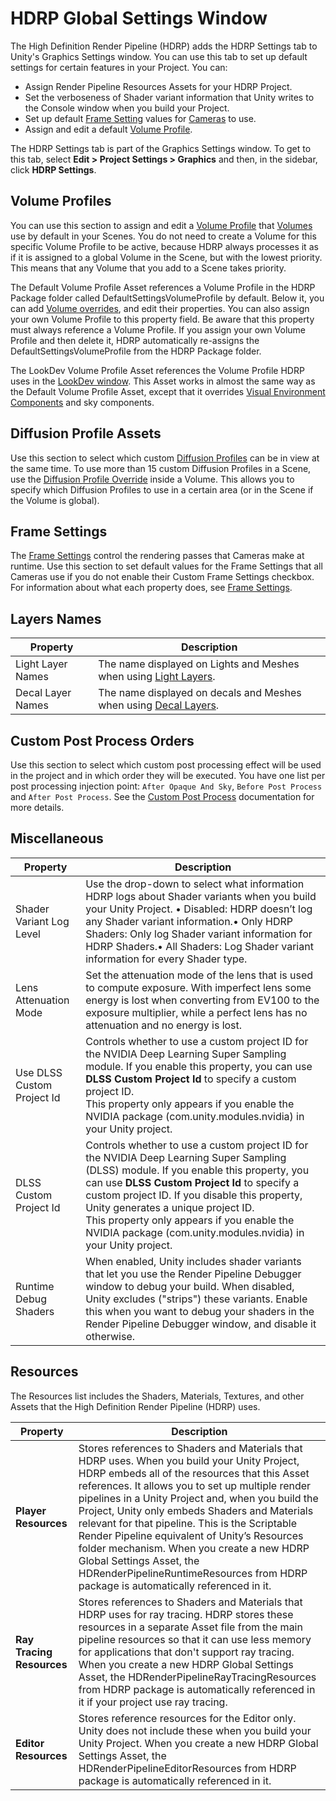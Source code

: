 # HDRP Global Settings Window

The High Definition Render Pipeline (HDRP) adds the HDRP Settings tab to Unity's Graphics Settings window. You can use this tab to set up default settings for certain features in your Project. You can:

- Assign Render Pipeline Resources Assets for your HDRP Project.
- Set the verboseness of Shader variant information that Unity writes to the Console window when you build your Project.
- Set up default [Frame Setting](Frame-Settings.md) values for [Cameras](HDRP-Camera.md) to use.
- Assign and edit a default [Volume Profile](Volume-Profile.md).

The HDRP Settings tab is part of the Graphics Settings window. To get to this tab, select **Edit > Project Settings > Graphics** and then, in the sidebar, click **HDRP Settings**.

## Volume Profiles

You can use this section to assign and edit a [Volume Profile](Volume-Profile.md) that [Volumes](Volumes.md) use by default in your Scenes. You do not need to create a Volume for this specific Volume Profile to be active, because HDRP always processes it as if it is assigned to a global Volume in the Scene, but with the lowest priority. This means that any Volume that you add to a Scene takes priority.

The Default Volume Profile Asset references a Volume Profile in the HDRP Package folder called DefaultSettingsVolumeProfile by default. Below it, you can add [Volume overrides](Volume-Components.md), and edit their properties. You can also assign your own Volume Profile to this property field. Be aware that this property must always reference a Volume Profile. If you assign your own Volume Profile and then delete it, HDRP automatically re-assigns the DefaultSettingsVolumeProfile from the HDRP Package folder.

The LookDev Volume Profile Asset references the Volume Profile HDRP uses in the [LookDev window](Look-Dev.md). This Asset works in almost the same way as the Default Volume Profile Asset, except that it overrides [Visual Environment Components](Override-Visual-Environment.md) and sky components.

## Diffusion Profile Assets

Use this section to select which custom [Diffusion Profiles](Diffusion-Profile.md) can be in view at the same time. To use more than 15 custom Diffusion Profiles in a Scene, use the [Diffusion Profile Override](Override-Diffusion-Profile.md) inside a Volume. This allows you to specify which Diffusion Profiles to use in a certain area (or in the Scene if the Volume is global).

## Frame Settings

The [Frame Settings](Frame-Settings.md) control the rendering passes that Cameras make at runtime. Use this section to set default values for the Frame Settings that all Cameras use if you do not enable their Custom Frame Settings checkbox. For information about what each property does, see [Frame Settings](Frame-Settings.md).

## Layers Names

| **Property**              | **Description**                                              |
| --------------------------| ------------------------------------------------------------ |
| Light Layer Names                     | The name displayed on Lights and Meshes when using [Light Layers](Light-Layers.md). |
| Decal Layer Names                     | The name displayed on decals and Meshes when using [Decal Layers](Decal.md). |

## Custom Post Process Orders

Use this section to select which custom post processing effect will be used in the project and in which order they will be executed.
You have one list per post processing injection point: `After Opaque And Sky`, `Before Post Process` and `After Post Process`. See the [Custom Post Process](Custom-Post-Process.md) documentation for more details.

## Miscellaneous

| **Property**              | **Description**                                              |
| --------------------------| ------------------------------------------------------------ |
| Shader Variant Log Level              | Use the drop-down to select what information HDRP logs about Shader variants when you build your Unity Project. • Disabled: HDRP doesn’t log any Shader variant information.• Only HDRP Shaders: Only log Shader variant information for HDRP Shaders.• All Shaders: Log Shader variant information for every Shader type. |
| Lens Attenuation Mode                 | Set the attenuation mode of the lens that is used to compute exposure. With imperfect lens some energy is lost when converting from EV100 to the exposure multiplier, while a perfect lens has no attenuation and no energy is lost. |
| Use DLSS Custom Project Id            | Controls whether to use a custom project ID for the NVIDIA Deep Learning Super Sampling module. If you enable this property, you can use **DLSS Custom Project Id** to specify a custom project ID.<br/>This property only appears if you enable the NVIDIA package (com.unity.modules.nvidia) in your Unity project. |
| DLSS Custom Project Id                | Controls whether to use a custom project ID for the NVIDIA Deep Learning Super Sampling (DLSS) module. If you enable this property, you can use **DLSS Custom Project Id** to specify a custom project ID. If you disable this property, Unity generates a unique project ID. <br/>This property only appears if you enable the NVIDIA package (com.unity.modules.nvidia) in your Unity project. |
| Runtime Debug Shaders                 | When enabled, Unity includes shader variants that let you use the Render Pipeline Debugger window to debug your build. When disabled, Unity excludes ("strips") these variants. Enable this when you want to debug your shaders in the Render Pipeline Debugger window, and disable it otherwise. |

## Resources

The Resources list includes the Shaders, Materials, Textures, and other Assets that the High Definition Render Pipeline (HDRP) uses.

| **Property**              | **Description**                                              |
| ------------------------- | ------------------------------------------------------------ |
| **Player Resources**      | Stores references to Shaders and Materials that HDRP uses. When you build your Unity Project, HDRP embeds all of the resources that this Asset references. It allows you to set up multiple render pipelines in a Unity Project and, when you build the Project, Unity only embeds Shaders and Materials relevant for that pipeline. This is the Scriptable Render Pipeline equivalent of Unity’s Resources folder mechanism. When you create a new HDRP Global Settings Asset, the HDRenderPipelineRuntimeResources from HDRP package is automatically referenced in it. |
| **Ray Tracing Resources** | Stores references to Shaders and Materials that HDRP uses for ray tracing. HDRP stores these resources in a separate Asset file from the main pipeline resources so that it can use less memory for applications that don't support ray tracing. When you create a new HDRP Global Settings Asset, the HDRenderPipelineRayTracingResources from HDRP package is automatically referenced in it if your project use ray tracing. |
| **Editor Resources**      | Stores reference resources for the Editor only. Unity does not include these when you build your Unity Project. When you create a new HDRP Global Settings Asset, the HDRenderPipelineEditorResources from HDRP package is automatically referenced in it. |
